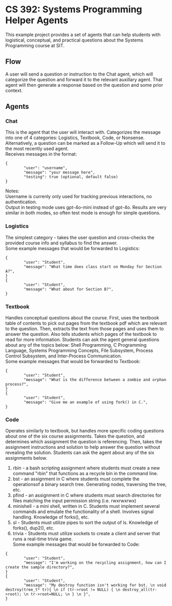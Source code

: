 # CS 392: Systems Programming Helper Agents
This example project provides a set of agents that can help students with logistical, conceptual, and practical questions about the Systems Programming course at SIT.

## Flow
A user will send a question or instruction to the Chat agent, which will categorize the question and forward it to the relevant auxillary agent. That agent will then generate a response based on the question and some prior context.

## Agents

### Chat
This is the agent that the user will interact with. Categorizes the message into one of 4 categories: Logistics, Textbook, Code, or Nonsense.
Alternatively, a question can be marked as a Follow-Up which will send it to the most recently used agent.  
Receives messages in the format:
```
{
        "user": "username",
        "message": "your message here",
        "testing": true (optional, default false)
}
```
Notes:  
Username is currenly only used for tracking previous interactions, no authentication.  
Output in testing mode uses gpt-4o-mini instead of gpt-4o. Results are very similar in both modes, so often test mode is enough for simple questions.

### Logistics
The simplest category - takes the user question and cross-checks the provided course info and syllabus to find the answer.  
Some example messages that would be forwarded to Logistics:
```
{
        "user": "Student",
        "message": "What time does class start on Monday for Section A?",
}
{
        "user": "Student",
        "message": "What about for Section B?",
}
```

### Textbook
Handles conceptual questions about the course.
First, uses the textbook table of contents to pick out pages from the textbook pdf which are relevant to the question.
Then, extracts the text from those pages and uses them to answer the question. Also tells students which pages of the textbook to read for more information.
Students can ask the agent general questions about any of the topics below:
Shell Programming, C Programming Language, Systems Programming Concepts, File Subsystem, Process Control Subsystem,
and Inter-Process Communication.  
Some example messages that would be forwarded to Textbook:
```
{
        "user": "Student",
        "message": "What is the difference between a zombie and orphan process?",
}
{
        "user": "Student",
        "message": "Give me an example of using fork() in C.",
}
```
### Code
Operates similarly to textbook, but handles more specific coding questions about one of the six course assignments.
Takes the question, and determines which assignment the question is referencing.
Then, takes the assignment instructions and solution to help answer the question without revealing the solution.
Students can ask the agent about any of the six assignments below.
1. rbin - a bash scripting assignment where students must create a new command "rbin" that functions as a recycle bin in the command line.
2. bst - an assignment in C where students must complete the operationsof a binary search tree. Generating nodes, traversing the tree, etc.
3. pfind - an assignment in C where students must search directories for files matching the input permission string (i.e. rwxrwxrwx)
4. minishell - a mini shell, written in C. Students must implement several commands and emulate the functionality of a shell. Involves signal handling. Knowledge of forks(), etc.
5. sl - Students must utilize pipes to sort the output of ls. Knowledge of forks(), dup2(), etc.
6. trivia - Students must utilize sockets to create a client and server that runs a real-time trivia game.  
Some example messages that would be forwarded to Code:
```
{
        "user": "Student",
        "message": "I'm working on the recycling assignment, how can I create the sample directory?",
}
{
        "user": "Student",
        "message": "My destroy function isn't working for bst. \n void destroy(tree_t* tr){ \n if (tr->root != NULL) { \n destroy_all(tr->root); \n tr->root=NULL; \n } \n }",
}
```
